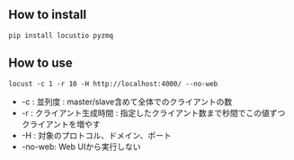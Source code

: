 ## How to install

```
pip install locustio pyzmq
```

## How to use

```
locust -c 1 -r 10 -H http://localhost:4000/ --no-web
```

* -c : 並列度 : master/slave含めて全体でのクライアントの数
* -r : クライアント生成時間 : 指定したクライアント数まで秒間でこの値ずつクライアントを増やす
* -H : 対象のプロトコル、ドメイン、ポート
* -no-web: Web UIから実行しない
